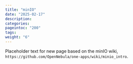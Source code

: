 ```yaml
---
title: "minIO"
date: "2025-02-17"
description:
categories:
pageintoc: "200"
tags:
weight: "6"
---
```


<a id="minio-intro"></a>

<!--# minIO -->

Placeholder text for new page based on the minIO wiki, `https://github.com/OpenNebula/one-apps/wiki/minio_intro`.

